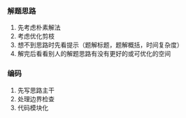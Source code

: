 ### 解题思路
1. 先考虑朴素解法
2. 考虑优化剪枝
3. 想不到思路时先看提示（题解标题，题解概括，时间复杂度）
4. 解完后看看别人的解题思路有没有更好的或可优化的空间

### 编码
1. 先写思路主干
2. 处理边界检查
3. 代码模块化